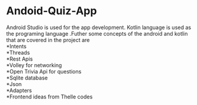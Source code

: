 # Andoid-Quiz-App
Android Studio is used for the app development. Kotlin language is used as the programing language .Futher some concepts of the android and kotlin that are covered in the project are
 <br>*Intents
  <br>*Threads
  <br>*Rest Apis
  <br>*Volley for networking
  <br>*Open Trivia Api for questions
  <br>*Sqlite database
  <br>*Json 
  <br>*Adapters
  <br>*Frontend ideas from Thelle codes
